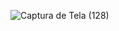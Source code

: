 ![Captura de Tela (128)](https://user-images.githubusercontent.com/62259770/100472075-513dff80-30ba-11eb-9e2e-a8c639b60796.png)
